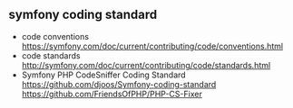 ## symfony coding standard
- code conventions  
https://symfony.com/doc/current/contributing/code/conventions.html
- code standards  
	http://symfony.com/doc/current/contributing/code/standards.html
- Symfony PHP CodeSniffer Coding Standard
	https://github.com/djoos/Symfony-coding-standard  
https://github.com/FriendsOfPHP/PHP-CS-Fixer